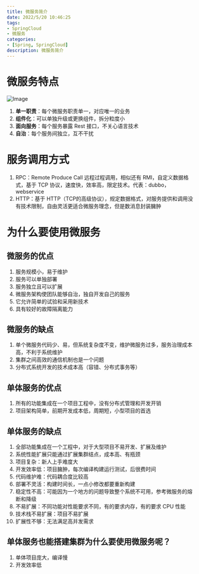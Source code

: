 ```yaml
---
title: 微服务简介
date: 2022/5/20 10:46:25
tags:
- SpringCloud
- 微服务
categories:
- [Spring, SpringCloud]
description: 微服务简介
---
```


# 微服务特点

![Image](https://img-1301279461.cos.ap-nanjing.myqcloud.com/img/Image-1620898299918.png)

1. **单一职责**：每个微服务职责单一，对应唯一的业务
2. **组件化**：可以单独升级或更换组件，拆分粒度小
3. **面向服务**：每个服务暴露 Rest 接口，不关心语言技术
4. **自治**：每个服务间独立，互不干扰

# 服务调用方式

1. RPC：Remote Produce Call 远程过程调用，相似还有 RMI，自定义数据格式，基于 TCP 协议，速度快，效率高，限定技术。代表：dubbo，webservice
2. HTTP：基于 HTTP（TCP的高级协议），规定数据格式，对服务提供和调用没有技术限制，自由灵活更适合微服务理念，但是数消息封装臃肿

# 为什么要使用微服务
## 微服务的优点
1. 服务规模小，易于维护 
2. 服务可以单独部署 
3. 服务独立且可以扩展 
4. 微服务架构使团队能够自治，独自开发自己的服务 
5. 它允许简单的试验和采用新技术 
6. 具有较好的故障隔离能力

## 微服务的缺点
1. 单个微服务代码少、易，但系统复杂度不变，维护微服务过多，服务治理成本高，不利于系统维护
2. 集群之间高效的通信机制也是一个问题
3. 分布式系统开发的技术成本高（容错、分布式事务等）

## 单体服务的优点
1. 所有的功能集成在一个项目工程中，没有分布式管理和开发开销
2. 项目架构简单，前期开发成本低，周期短，小型项目的首选

## 单体服务的缺点
1. 全部功能集成在一个工程中，对于大型项目不易开发、扩展及维护 
2. 系统性能扩展只能通过扩展集群结点，成本高、有瓶颈 
3. 项目复杂：新人上手难度大 
4. 开发效率低：项目臃肿，每次编译构建运行测试，后很费时间 
5. 代码维护难：代码耦合度比较高 
6. 部署不灵活：构建时间长，一点小修改都要重新构建 
7. 稳定性不高：可能因为一个地方的问题导致整个系统不可用，参考微服务的熔断和降级 
8. 不易扩展：不同功能对性能要求不同，有的要求内存，有的要求 CPU 性能 
9. 技术栈不易扩展：项目不易扩展 
10. 扩展性不够：无法满足高并发需求

## 单体服务也能搭建集群为什么要使用微服务呢？
1. 单体项目庞大，编译慢
2. 开发效率低
